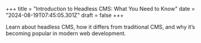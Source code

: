 +++
title = "Introduction to Headless CMS: What You Need to Know"
date = "2024-08-19T07:45:05.301Z"
draft = false
+++

  Learn about headless CMS, how it differs from traditional CMS, and why it’s becoming popular in modern web development.
        